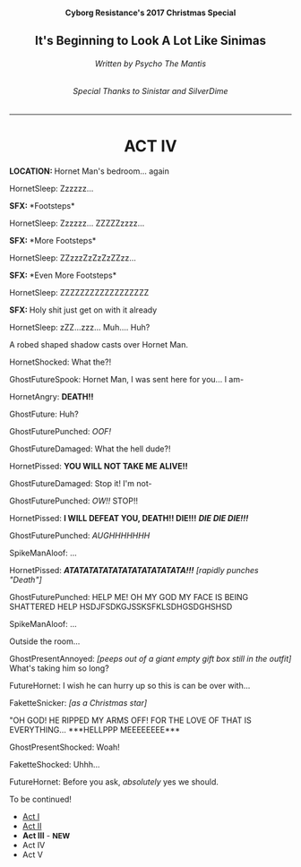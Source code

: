 <div class=""><center>
<h4>Cyborg Resistance's 2017 Christmas Special</h4>
<h2>It's Beginning to Look A Lot Like Sinimas</h2>
<h6>Written by Psycho The Mantis</h6>
<h6>Special Thanks to Sinistar and SilverDime</h6>
<hr>
</center></div>

<div class=""><center>
<h1>ACT IV</h1>
</center></div>

<div class="narration"><b>LOCATION: </b>Hornet Man's bedroom... again</div>

HornetSleep: Zzzzzz...

<div class="narration"><b>SFX: </b>*Footsteps*</div>

HornetSleep: Zzzzzz... ZZZZZzzzz...

<div class="narration"><b>SFX: </b>*More Footsteps*</div>

HornetSleep: ZZzzzZzZzZzZZzz...

<div class="narration"><b>SFX: </b>*Even More Footsteps*</div>

HornetSleep: ZZZZZZZZZZZZZZZZZZ

<div class="narration"><b>SFX: </b>Holy shit just get on with it already</div>

HornetSleep: zZZ...zzz... Muh.... Huh?

<div class="narration">A robed shaped shadow casts over Hornet Man.</div>

HornetShocked: What the?!

GhostFutureSpook: Hornet Man, I was sent here for you... I am-

HornetAngry: **DEATH!!**

GhostFuture: Huh?

GhostFuturePunched: *OOF!*

GhostFutureDamaged: What the hell dude?!

HornetPissed: **YOU WILL NOT TAKE ME ALIVE!!**

GhostFutureDamaged: Stop it! I'm not-

GhostFuturePunched: *OW!!* STOP!!

HornetPissed: **I WILL DEFEAT YOU, DEATH!! DIE!!!** ***DIE DIE DIE!!!***

GhostFuturePunched: *AUGHHHHHHH*

SpikeManAloof: ...

HornetPissed: ***ATATATATATATATATATATATATA!!!*** *[rapidly punches "Death"]*

GhostFuturePunched: HELP ME! OH MY GOD MY FACE IS BEING SHATTERED HELP HSDJFSDKGJSSKSFKLSDHGSDGHSHSD

SpikeManAloof: ...

<div class="narration">Outside the room...</div>

GhostPresentAnnoyed: *[peeps out of a giant empty gift box still in the outfit]* What's taking him so long?

FutureHornet: I wish he can hurry up so this is can be over with...

FaketteSnicker: *[as a Christmas star]* 

<div class="narration">"OH GOD! HE RIPPED MY ARMS OFF! FOR THE LOVE OF THAT IS EVERYTHING... ***HELLPPP MEEEEEEEE***</div>

GhostPresentShocked: Woah!

FaketteShocked: Uhhh...

FutureHornet: Before you ask, *absolutely* yes we should.

<div class="narration">
To be continued!
<ul>
<li><a href="CR_XMAS_2017_ACT_I.html">Act I</a></li> 
<li><a href="CR_XMAS_2017_ACT_II.html">Act II</a></li> 
<li><b>Act III</b> - <b><font size="2">NEW</font></b></li>
<li>Act IV</li>
<li>Act V</li></ul>
</div>


<script src="assets/js/replacediv.js"></script>
<script src="assets/js/mugshots.js"></script>